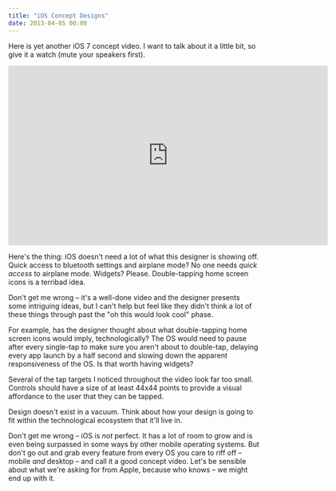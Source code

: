 ```yaml
---
title: "iOS Concept Designs"
date: 2013-04-05 00:00
---
```


<p>Here is yet another iOS 7 concept video. I want to talk about it a little bit, so give it a watch (mute your speakers first).</p>

<div class="embed-responsive embed-responsive-16by9"><iframe data-image-dimensions="640x360" allowfullscreen="" src="http://www.youtube.com/embed/JdW4qNeFkBk?feature=oembed&amp;wmode=opaque&amp;enablejsapi=1" width="640" data-embed="true" frameborder="0" height="360" class="embed-responsive-item"></iframe></div>

<p>Here's the thing: iOS doesn't need a lot of what this designer is showing off. Quick access to bluetooth settings and airplane mode? No one needs <em>quick access</em> to airplane mode. Widgets? Please. Double-tapping home screen icons is a terribad idea. </p>

<p>Don't get me wrong – it's a well-done video and the designer presents some intriguing ideas, but I can't help but feel like they didn't think a lot of these things through past the "oh this would look cool" phase. </p>

<p>For example, has the designer thought about what double-tapping home screen icons would imply, technologically? The OS would need to pause after every single-tap to make sure you aren't about to double-tap, delaying every app launch by a half second and slowing down the apparent responsiveness of the OS. Is that worth having widgets? </p>

<p>Several of the tap targets I noticed throughout the video look far too small. Controls should have a size of at least 44x44 points to provide a visual affordance to the user that they can be tapped. </p>

<p>Design doesn't exist in a vacuum. Think about how your design is going to fit within the technological ecosystem that it'll live in. </p>

<p>Don't get me wrong – iOS is <em>not</em> perfect. It has a lot of room to grow and is even being surpassed in some ways by other mobile operating systems. But don't go out and grab every feature from every OS you care to riff off – mobile <em>and</em> desktop – and call it a good concept video. Let's be sensible about what we're asking for from Apple, because who knows – we might end up with it. </p>

<!-- more -->

